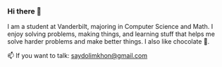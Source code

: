 ### Hi there 👋

I am a student at Vanderbilt, majoring in Computer Science and Math. I enjoy solving problems, making things, and learning stuff that helps me solve harder problems and make better things. I also like chocolate 🍫. 

📫 If you want to talk: saydolimkhon@gmail.com  
